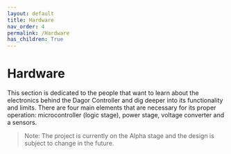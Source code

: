 ```yaml
---
layout: default
title: Hardware
nav_order: 4
permalink: /Hardware
has_children: True
---
```


# Hardware

This section is dedicated to the people that want to learn about the electronics behind the Dagor Controller and dig deeper into its functionality and limits. There are four main elements that are necessary for its proper operation: microcontroller (logic stage), power stage, voltage converter and a sensors.

>Note: The project is currently on the Alpha stage and the design is subject to change in the future.

